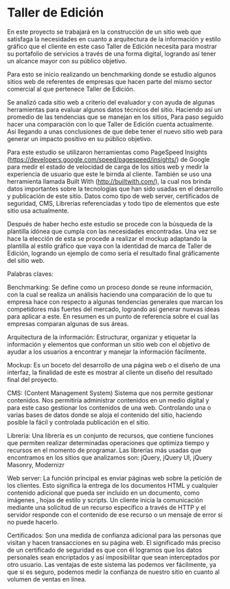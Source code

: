 # Taller de Edición

En este proyecto se trabajará en la construcción de un sitio web que satisfaga la necesidades en cuanto a arquitectura de la información y estilo gráfico que el cliente en este caso Taller de Edición necesita para mostrar su portafolio de servicios a través de una forma digital, logrando así tener un alcance mayor con su público objetivo.

Para esto se inicio realizando un benchmarking donde se estudio algunos sitios web de referentes de empresas que hacen parte del mismo sector comercial al que pertenece Taller de Edición.

Se analizó cada sitio web a criterio del evaluador y con ayuda de algunas herramientas para evaluar algunos datos técnicos del sitio. Haciendo así un promedio de las tendencias que se manejan en los sitios, Para paso seguido hacer una comparación con lo que Taller de Edición cuenta actualmente. Así llegando a unas conclusiones de que debe tener el nuevo sitio web para generar un impacto positivo en su público objetivo.

Para este estudio se utilizaron herramientas como PageSpeed Insights (https://developers.google.com/speed/pagespeed/insights/) de Google para medir el estado de velocidad de carga de los sitios web y medir la experiencia de usuario que este le birnda al cliente. 
También se uso una herramienta llamada Built With (http://builtwith.com/), la cual nos brinda datos importantes sobre la tecnologías que han sido usadas en el desarrollo y publicación de este sitio. Datos como tipo de web server, certificados de seguridad, CMS, Librerías referenciadas y todo tipo de elementos que este sitio usa actualmente.

Después de haber hecho este estudio se procede con la búsqueda de la plantilla idónea que cumpla con las necesidades encontradas. 
Una vez se hace la elección de esta se procede a realizar el mockup adaptando la plantilla al estilo gráfico que vaya con la identidad de marca de Taller de Edición, logrando un ejemplo de como sería el resultado final gráficamente del sitio web.

Palabras claves:

Benchmarking: Se define como un proceso donde se reune información, con la cual se realiza un análisis haciendo una comparación de lo que tu empresa hace con respecto  a algunas tendencias generales que marcan los competidores más fuertes del mercado, logrando así generar nuevas ideas para aplicar a este.
En resumen es un punto de referencia sobre el cual las empresas comparan algunas de sus áreas.

Arquitectura de la información: Estructurar, organizar y etiquetar la información y elementos que conforman un sitio web con el objetivo de ayudar a los usuarios a encontrar y manejar la información fácilmente.

Mockup: Es un boceto del desarrollo de una página web o el diseño de una interfaz, la finalidad de este es mostrar al cliente un diseño del resultado final del proyecto.

CMS: (Content Management System) Sistema que nos permite gestionar contenidos. Nos permitiría administrar contenidos en un medio digital y para este caso gestionar los contenidos de una web. Controlando una o varias bases de datos donde se aloja el contenido del sitio, haciendo posible la fácil y controlada publicación en el sitio.

Librería: Una librería es un conjunto de recursos, que contiene funciones que permiten realizar determinadas operaciones que optimiza tiempo y recursos en el momento de programar.
Las librerías más usadas que encontramos en los sitios que analizamos son: jQuery, jQuery UI,  jQuery Masonry, Modernizr

Web server: La función principal es enviar páginas web sobre la petición de los clientes. Esto significa la entrega de los documentos HTML y cualquier contenido adicional que pueda ser incluido en un documento, como imágenes , hojas de estilo y scripts. Un cliente inicia la comunicación mediante una solicitud de un recurso específico a través de HTTP y el servidor responde con el contenido de ese recurso o un mensaje de error si no puede hacerlo.

Certificados: Son una medida de confianza adicional para las personas que visitan y hacen transacciones en su página web. El significado más preciso de un certificado de seguridad es que con él logramos que los datos personales sean encriptados y así imposibilitar que sean interceptados por otro usuario. Las ventajas de este sistema las podemos ver fácilmente, ya que si es seguro, podemos medir la confianza de nuestro sitio en cuanto al volumen de ventas en línea.


